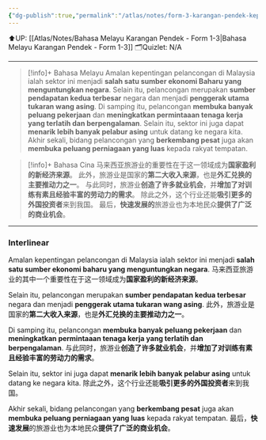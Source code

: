 ```yaml
---
{"dg-publish":true,"permalink":"/atlas/notes/form-3-karangan-pendek-kepentingan-bidang-pelancongan/"}
---
```


⬆️UP: [[Atlas/Notes/Bahasa Melayu Karangan Pendek - Form 1-3\|Bahasa Melayu Karangan Pendek - Form 1-3]]
🗂️Quizlet: N/A

---

> [!info]+ Bahasa Melayu
> Amalan kepentingan pelancongan di Malaysia ialah sektor ini menjadi **salah satu sumber ekonomi Baharu yang menguntungkan negara**. 
> Selain itu, pelancongan merupakan **sumber pendapatan kedua terbesar** negara dan menjadi **penggerak utama tukaran wang asing**. 
> Di samping itu, pelancongan **membuka banyak peluang pekerjaan** dan **meningkatkan permintaaan tenaga kerja yang terlatih dan berpengalaman**. 
> Selain itu, sektor ini juga dapat **menarik lebih banyak pelabur asing** untuk datang ke negara kita. 
> Akhir sekali, bidang pelancongan yang **berkembang pesat** juga akan **membuka peluang perniagaan yang luas** kepada rakyat tempatan.

> [!info]+ Bahasa Cina
> 马来西亚旅游业的重要性在于这一领域成为**国家盈利的新经济来源**。
> 此外，旅游业是国家的**第二大收入来源**，也是**外汇兑换的主要推动力之一**。
> 与此同时，旅游业**创造了许多就业机会**，并**增加了对训练有素且经验丰富的劳动力的需求**。
> 除此之外，这个行业还能**吸引更多的外国投资者**来到我国。
> 最后，**快速发展的**旅游业也为本地民众**提供了广泛的商业机会**。


---

### Interlinear

Amalan kepentingan pelancongan di Malaysia ialah sektor ini menjadi **salah satu sumber ekonomi baharu yang menguntungkan negara**. 
马来西亚旅游业的其中一个重要性在于这一领域成为**国家盈利的新经济来源**。

Selain itu, pelancongan merupakan **sumber pendapatan kedua terbesar** negara dan menjadi **penggerak utama tukaran wang asing**. 
此外，旅游业是国家的**第二大收入来源**，也是**外汇兑换的主要推动力之一**。

Di samping itu, pelancongan **membuka banyak peluang pekerjaan** dan **meningkatkan permintaaan tenaga kerja yang terlatih dan berpengalaman**. 
与此同时，旅游业**创造了许多就业机会**，并**增加了对训练有素且经验丰富的劳动力的需求**。

Selain itu, sektor ini juga dapat **menarik lebih banyak pelabur asing** untuk datang ke negara kita. 
除此之外，这个行业还能**吸引更多的外国投资者**来到我国。

Akhir sekali, bidang pelancongan yang **berkembang pesat** juga akan **membuka peluang perniagaan yang luas** kepada rakyat tempatan.
最后，**快速发展**的旅游业也为本地民众**提供了广泛的商业机会**。
